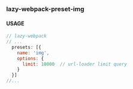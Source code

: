 
### lazy-webpack-preset-img

#### USAGE
``` javascript
// lazy-webpack
// ...
  presets: [{
    name: 'img',
    options: {
      limit: 10000  // url-loader limit query
    }
  }]
//...
```

